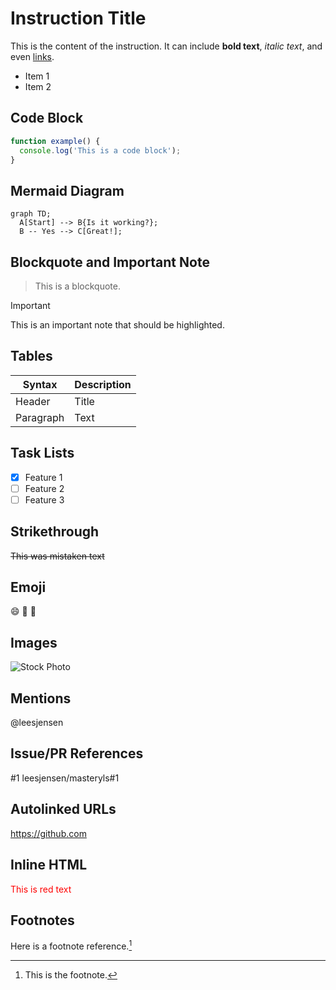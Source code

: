 # Instruction Title

This is the content of the instruction. It can include **bold text**, _italic text_, and even [links](https://example.com).

- Item 1
- Item 2

## Code Block

```javascript
function example() {
  console.log('This is a code block');
}
```

## Mermaid Diagram

```mermaid
graph TD;
  A[Start] --> B{Is it working?};
  B -- Yes --> C[Great!];
```

## Blockquote and Important Note

> This is a blockquote.

> [!IMPORTANT]
>
> This is an important note that should be highlighted.

## Tables

| Syntax    | Description |
| --------- | ----------- |
| Header    | Title       |
| Paragraph | Text        |

## Task Lists

- [x] Feature 1
- [ ] Feature 2
- [ ] Feature 3

## Strikethrough

~~This was mistaken text~~

## Emoji

:smile: :rocket: :tada:

## Images

![Stock Photo](https://images.unsplash.com/photo-1506744038136-46273834b3fb?auto=format&fit=crop&w=800&q=80)

## Mentions

@leesjensen

## Issue/PR References

#1
leesjensen/masteryls#1

## Autolinked URLs

https://github.com

## Inline HTML

<span style="color: red;">This is red text</span>

## Footnotes

Here is a footnote reference.[^1]

[^1]: This is the footnote.

